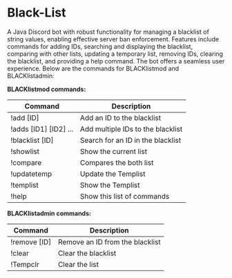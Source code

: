 # Black-List
A Java Discord bot with robust functionality for managing a blacklist of string values, enabling effective server ban enforcement. 
Features include commands for adding IDs, searching and displaying the blacklist, comparing with other lists, updating a temporary list, removing IDs, 
clearing the blacklist, and providing a help command.
The bot offers a seamless user experience. 
Below are the commands for BLACKlistmod and BLACKlistadmin:

**BLACKlistmod commands:**

| Command             |               Description                          |
|---------------------|----------------------------------------------------|
| !add [ID]                         | Add an ID to the blacklist           |
| !adds [ID1] [ID2] ...             | Add multiple IDs to the blacklist    |
| !blacklist [ID]                   | Search for an ID in the blacklist    |
| !showlist                         | Show the current list                |
| !compare                          | Compares the both list               |
| !updatetemp                       | Update the Templist                  |
| !templist                         | Show the Templist                    |
| !help                             | Show this list of commands           |

**BLACKlistadmin commands:**

| Command           |                Description                           |
|-----------------|--------------------------------------------------------|
| !remove [ID]                         | Remove an ID from the blacklist   |
| !clear                               | Clear the blacklist               |
| !Tempclr                             | Clear the list                    |
